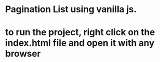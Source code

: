 # Pagination List using vanilla js.
# to run the project, right click on the index.html file and open it with any browser